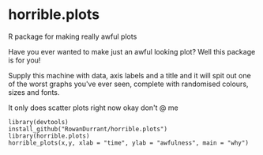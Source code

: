 # horrible.plots
R package for making really awful plots

Have you ever wanted to make just an awful looking plot? Well this package is for you!

Supply this machine with data, axis labels and a title and it will spit out one of the worst graphs you've ever seen, 
complete with randomised colours, sizes and fonts.


It only does scatter plots right now okay don't @ me


```
library(devtools)
install_github("RowanDurrant/horrible.plots")
library(horrible.plots)
horrible_plots(x,y, xlab = "time", ylab = "awfulness", main = "why")
```
